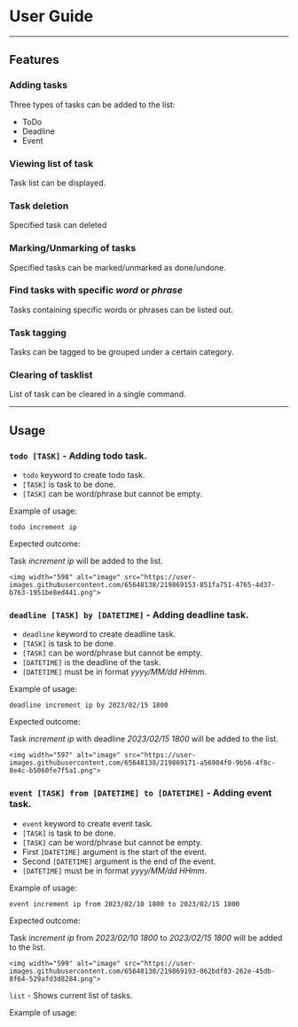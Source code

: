 # User Guide
---
## Features 

### Adding tasks

Three types of tasks can be added to the list:
- ToDo
- Deadline
- Event

### Viewing list of task

Task list can be displayed.

### Task deletion

Specified task can deleted

### Marking/Unmarking of tasks

Specified tasks can be marked/unmarked as done/undone.

### Find tasks with specific _word_ or _phrase_

Tasks containing specific words or phrases can be listed out.

### Task tagging

Tasks can be tagged to be grouped under a certain category.

### Clearing of tasklist

List of task can be cleared in a single command.

---

## Usage

### `todo [TASK]` - Adding todo task.

- `todo` keyword to create todo task.
- `[TASK]` is task to be done.
- `[TASK]` can be word/phrase but cannot be empty.

Example of usage: 

`todo increment ip`

Expected outcome:

Task *increment ip* will be added to the list.

```
<img width="598" alt="image" src="https://user-images.githubusercontent.com/65648138/219869153-851fa751-4765-4d37-b763-1951be8ed441.png">
```

### `deadline [TASK] by [DATETIME]` - Adding deadline task.

- `deadline` keyword to create deadline task.
- `[TASK]` is task to be done.
- `[TASK]` can be word/phrase but cannot be empty.
- `[DATETIME]` is the deadline of the task.
- `[DATETIME]` must be in format *_yyyy/MM/dd HHmm_*.

Example of usage: 

`deadline increment ip by 2023/02/15 1800`

Expected outcome:

Task *increment ip* with deadline *2023/02/15 1800* will be added to the list.

```
<img width="597" alt="image" src="https://user-images.githubusercontent.com/65648138/219869171-a56904f0-9b56-4f8c-8e4c-b5060fe7f5a1.png">
```

### `event [TASK] from [DATETIME] to [DATETIME]` - Adding event task.

- `event` keyword to create event task.
- `[TASK]` is task to be done.
- `[TASK]` can be word/phrase but cannot be empty.
- First `[DATETIME]` argument is the start of the event.
- Second `[DATETIME]` argument is the end of the event. 
- `[DATETIME]` must be in format *_yyyy/MM/dd HHmm_*.

Example of usage: 

`event increment ip from 2023/02/10 1800 to 2023/02/15 1800`

Expected outcome:

Task *increment ip* from *2023/02/10 1800* to *2023/02/15 1800* will be added to the list.

```
<img width="599" alt="image" src="https://user-images.githubusercontent.com/65648138/219869193-062bdf83-262e-45db-8f64-529afd3d8284.png">
```

`list` - Shows current list of tasks.

Example of usage:
